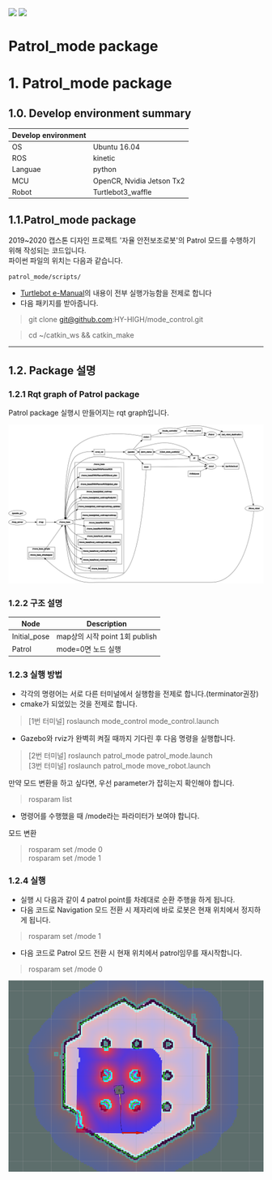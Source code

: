 
<img src= https://img.shields.io/badge/build-passing-green > <img src= https://img.shields.io/badge/language-python-blue >  

Patrol_mode package
=====================

# 1. Patrol_mode package
## 1.0. Develop environment summary
|Develop environment||
|------|------|
|OS|Ubuntu 16.04|
|ROS|kinetic|
|Languae|python|
|MCU|OpenCR, Nvidia Jetson Tx2|
|Robot|Turtlebot3_waffle|

## 1.1.Patrol_mode package
2019~2020 캡스톤 디자인 프로젝트 '자율 안전보조로봇'의 Patrol 모드를 수행하기 위해 작성되는 코드입니다.  
파이썬 파일의 위치는 다음과 같습니다.
```
patrol_mode/scripts/
```

__<Preliminary>__  

* [Turtlebot e-Manual](http://emanual.robotis.com/docs/en/platform/turtlebot3/overview/)의 내용이 전부 실행가능함을 전제로 합니다 
* 다음 패키지를 받아줍니다.

> git clone git@github.com:HY-HIGH/mode_control.git 

> cd ~/catkin_ws && catkin_make  


- - -
## 1.2. Package 설명
### 1.2.1 Rqt graph of Patrol package
Patrol package 실행시 만들어지는 rqt graph입니다.

![Rqt_graph Mode control node](./image/rosgraph.png)

### 1.2.2 구조 설명
|Node | Description|
|------|------|
|Initial_pose|map상의 시작 point 1회 publish|
|Patrol|mode=0면 노드 실행|


### 1.2.3 실행 방법

* 각각의 명령어는 서로 다른 터미널에서 실행함을 전제로 합니다.(terminator권장)  
* cmake가 되었있는 것을 전제로 합니다.  

>[1번 터미널] roslaunch mode_control mode_control.launch  
* Gazebo와 rviz가 완벽히 켜질 때까지 기다린 후 다음 명령을 실행합니다.

>[2번 터미널] roslaunch patrol_mode patrol_mode.launch   
>[3번 터미널] roslaunch patrol_mode move_robot.launch  
 

만약 모드 변환을 하고 싶다면, 우선 parameter가 잡히는지 확인해야 합니다.
>rosparam list   

* 명령어를 수행했을 때 /mode라는 파라미터가 보여야 합니다.

모드 변환
>rosparam set /mode 0  
rosparam set /mode 1

### 1.2.4 실행 
* 실행 시 다음과 같이 4 patrol point를 차례대로 순환 주행을 하게 됩니다.
* 다음 코드로 Navigation 모드 전환 시 제자리에 바로 로봇은 현재 위치에서 정지하게 됩니다.
> rosparam set /mode 1 

* 다음 코드로 Patrol 모드 전환 시 현재 위치에서 patrol임무를 재시작합니다.
> rosparam set /mode 0 

![Rqt_graph Rviz node](./image/rviz_screenshot_2020_02_01-18_22_49.png)

